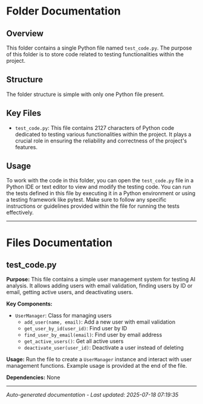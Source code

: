 # Folder Documentation

## Overview
This folder contains a single Python file named `test_code.py`. The purpose of this folder is to store code related to testing functionalities within the project.

## Structure
The folder structure is simple with only one Python file present.

## Key Files
- `test_code.py`: This file contains 2127 characters of Python code dedicated to testing various functionalities within the project. It plays a crucial role in ensuring the reliability and correctness of the project's features.

## Usage
To work with the code in this folder, you can open the `test_code.py` file in a Python IDE or text editor to view and modify the testing code. You can run the tests defined in this file by executing it in a Python environment or using a testing framework like pytest. Make sure to follow any specific instructions or guidelines provided within the file for running the tests effectively.

---

# Files Documentation

## test_code.py

**Purpose:** This file contains a simple user management system for testing AI analysis. It allows adding users with email validation, finding users by ID or email, getting active users, and deactivating users.

**Key Components:**
- `UserManager`: Class for managing users
  - `add_user(name, email)`: Add a new user with email validation
  - `get_user_by_id(user_id)`: Find user by ID
  - `find_user_by_email(email)`: Find user by email address
  - `get_active_users()`: Get all active users
  - `deactivate_user(user_id)`: Deactivate a user instead of deleting

**Usage:** Run the file to create a `UserManager` instance and interact with user management functions. Example usage is provided at the end of the file.

**Dependencies:** None

---
*Auto-generated documentation - Last updated: 2025-07-18 07:19:35*
